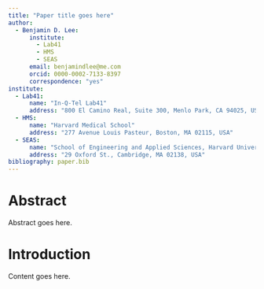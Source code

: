 ```yaml
---
title: "Paper title goes here"
author:
  - Benjamin D. Lee:
      institute:
        - Lab41
        - HMS
        - SEAS
      email: benjamindlee@me.com
      orcid: 0000-0002-7133-8397
      correspondence: "yes"
institute:
  - Lab41:
      name: "In-Q-Tel Lab41"
      address: "800 El Camino Real, Suite 300, Menlo Park, CA 94025, USA"
  - HMS:
      name: "Harvard Medical School"
      address: "277 Avenue Louis Pasteur, Boston, MA 02115, USA"
  - SEAS:
      name: "School of Engineering and Applied Sciences, Harvard University"
      address: "29 Oxford St., Cambridge, MA 02138, USA"
bibliography: paper.bib
---
```


# Abstract

Abstract goes here.

# Introduction

Content goes here.
